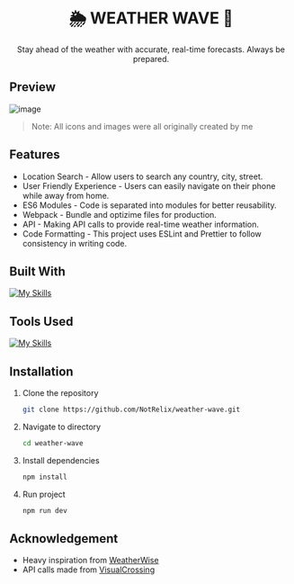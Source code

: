 <div align="center">
  <h1><strong>🌦️ WEATHER WAVE 🌊</strong></h1>
  <p>Stay ahead of the weather with accurate, real-time forecasts. Always be prepared.</p>
</div>

## Preview
![image](https://github.com/user-attachments/assets/c419acfe-13ed-4a09-b5fe-8ce28e2780f2)

> Note: All icons and images were all originally created by me

## Features
- Location Search - Allow users to search any country, city, street.
- User Friendly Experience - Users can easily navigate on their phone while away from home.
- ES6 Modules - Code is separated into modules for better reusability.
- Webpack - Bundle and optizime files for production.
- API - Making API calls to provide real-time weather information.
- Code Formatting - This project uses ESLint and Prettier to follow consistency in writing code.

## Built With
[![My Skills](https://skillicons.dev/icons?i=js,html,css,webpack)](https://skillicons.dev)

## Tools Used
[![My Skills](https://skillicons.dev/icons?i=npm,git)](https://skillicons.dev)

## Installation
1. Clone the repository
 
    ```bash
    git clone https://github.com/NotRelix/weather-wave.git
    ```
2. Navigate to directory
   
    ```bash
    cd weather-wave
    ```
3. Install dependencies
   
    ```bash
    npm install
    ```

4. Run project
   
    ```bash
    npm run dev
    ```

## Acknowledgement
- Heavy inspiration from [WeatherWise](https://weatherwiseapp.vercel.app/)
- API calls made from [VisualCrossing](https://www.visualcrossing.com/)
